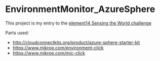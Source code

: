 # EnvironmentMonitor_AzureSphere
This project is my entry to the [element14 Sensing the World challenge](https://www.element14.com/community/docs/DOC-92683/l/sensing-the-world-challenge?ICID=azure-sphereCH-feature)

Parts used:
* http://cloudconnectkits.org/product/azure-sphere-starter-kit
* https://www.mikroe.com/environment-click
* https://www.mikroe.com/mic-click
